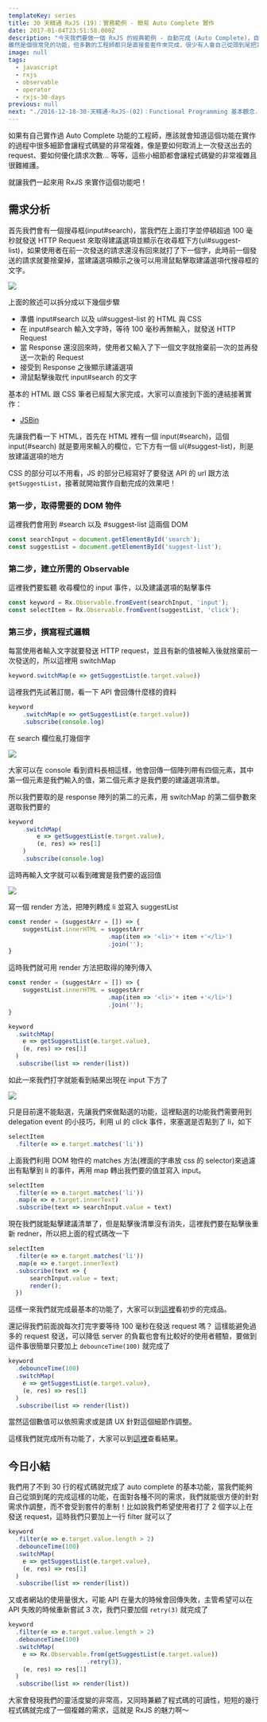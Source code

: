 ```yaml
---
templateKey: series
title: 30 天精通 RxJS (19)：實務範例 - 簡易 Auto Complete 實作
date: 2017-01-04T23:51:58.000Z
description: "今天我們要做一個 RxJS 的經典範例 - 自動完成 (Auto Complete)，自動完成在實務上的應用非常廣泛，幾乎隨處可見這樣的功能，只要是跟表單、搜尋相關的都會看到。
雖然是個很常見的功能，但多數的工程師都只是直接套套件來完成，很少有人會自己從頭到尾把完整的邏輯寫一次。"
image: null
tags:
  - javascript
  - rxjs
  - observable
  - operator
  - rxjs-30-days
previous: null
next: "./2016-12-18-30-天精通-RxJS-(02)：Functional Programming 基本觀念.md"
---
```


如果有自己實作過 Auto Complete 功能的工程師，應該就會知道這個功能在實作的過程中很多細節會讓程式碼變的非常複雜，像是要如何取消上一次發送出去的 request、要如何優化請求次數... 等等，這些小細節都會讓程式碼變的非常複雜且很難維護。

就讓我們一起來用 RxJS 來實作這個功能吧！

需求分析
------

首先我們會有一個搜尋框(input#search)，當我們在上面打字並停頓超過 100 毫秒就發送 HTTP Request 來取得建議選項並顯示在收尋框下方(ul#suggest-list)，如果使用者在前一次發送的請求還沒有回來就打了下一個字，此時前一個發送的請求就要捨棄掉，當建議選項顯示之後可以用滑鼠點擊取建議選項代搜尋框的文字。

![](https://res.cloudinary.com/dohtkyi84/image/upload/v1483543558/30days/autocomplete.png)

上面的敘述可以拆分成以下幾個步驟

- 準備 input#search 以及 ul#suggest-list 的 HTML 與 CSS
- 在 input#search 輸入文字時，等待 100 毫秒再無輸入，就發送 HTTP Request 
- 當 Response 還沒回來時，使用者又輸入了下一個文字就捨棄前一次的並再發送一次新的 Request
- 接受到 Response 之後顯示建議選項
- 滑鼠點擊後取代 input#search 的文字


基本的 HTML 跟 CSS 筆者已經幫大家完成，大家可以直接到下面的連結接著實作：

- [JSBin](https://jsbin.com/yaxupi/3/edit?js,output)

先讓我們看一下 HTML，首先在 HTML 裡有一個 input(#search)，這個 input(#search) 就是要用來輸入的欄位，它下方有一個 ul(#suggest-list)，則是放建議選項的地方

CSS 的部分可以不用看，JS 的部分已經寫好了要發送 API 的 url 跟方法`getSuggestList`，接著就開始實作自動完成的效果吧！



### 第一步，取得需要的 DOM 物件

這裡我們會用到 #search 以及 #suggest-list 這兩個 DOM

```javascript
const searchInput = document.getElementById('search');
const suggestList = document.getElementById('suggest-list');
```

### 第二步，建立所需的 Observable

這裡我們要監聽 收尋欄位的 input 事件，以及建議選項的點擊事件

```javascript
const keyword = Rx.Observable.fromEvent(searchInput, 'input');
const selectItem = Rx.Observable.fromEvent(suggestList, 'click');
```

### 第三步，撰寫程式邏輯

每當使用者輸入文字就要發送 HTTP request，並且有新的值被輸入後就捨棄前一次發送的，所以這裡用 switchMap

```javascript
keyword.switchMap(e => getSuggestList(e.target.value))
```

這裡我們先試著訂閱，看一下 API 會回傳什麼樣的資料

```javascript
keyword
    .switchMap(e => getSuggestList(e.target.value))
    .subscribe(console.log)
```

在 search 欄位亂打幾個字

![](https://res.cloudinary.com/dohtkyi84/image/upload/v1483545742/30days/wikires.png)

大家可以在 console 看到資料長相這樣，他會回傳一個陣列帶有四個元素，其中第一個元素是我們輸入的值，第二個元素才是我們要的建議選項清單。

所以我們要取的是 response 陣列的第二的元素，用 switchMap 的第二個參數來選取我們要的

```javascript
keyword
    .switchMap(
        e => getSuggestList(e.target.value),
        (e, res) => res[1]
    )
    .subscribe(console.log)
```

這時再輸入文字就可以看到確實是我們要的返回值

![](https://res.cloudinary.com/dohtkyi84/image/upload/v1483546009/30days/wikirealres.png)

寫一個 render 方法，把陣列轉成 li 並寫入 suggestList

```javascript
const render = (suggestArr = []) => {
    suggestList.innerHTML = suggestArr
                            .map(item => '<li>'+ item +'</li>')
                            .join('');  
}
```

這時我們就可用 render 方法把取得的陣列傳入

```javascript
const render = (suggestArr = []) => {
    suggestList.innerHTML = suggestArr
                            .map(item => '<li>'+ item +'</li>')
                            .join('');  
}

keyword
  .switchMap(
    e => getSuggestList(e.target.value),
    (e, res) => res[1]
  )
  .subscribe(list => render(list))
```

如此一來我們打字就能看到結果出現在 input 下方了

![](https://res.cloudinary.com/dohtkyi84/image/upload/v1483543558/30days/autocomplete.png)

只是目前還不能點選，先讓我們來做點選的功能，這裡點選的功能我們需要用到 delegation event 的小技巧，利用 ul 的 click 事件，來塞選是否點到了 li，如下

```javascript
selectItem
  .filter(e => e.target.matches('li'))
```

上面我們利用 DOM 物件的 matches 方法(裡面的字串放 css 的 selector)來過濾出有點擊到 li 的事件，再用 map 轉出我們要的值並寫入 input。

```javascript
selectItem
  .filter(e => e.target.matches('li'))
  .map(e => e.target.innerText)
  .subscribe(text => searchInput.value = text)
```

現在我們就能點擊建議清單了，但是點擊後清單沒有消失，這裡我們要在點擊後重新 redner，所以把上面的程式碼改一下

```javascript
selectItem
  .filter(e => e.target.matches('li'))
  .map(e => e.target.innerText)
  .subscribe(text => { 
      searchInput.value = text;
      render();
  })
```

這樣一來我們就完成最基本的功能了，大家可以到[這裡](https://jsbin.com/yaxupi/6/edit?js,output)看初步的完成品。

還記得我們前面說每次打完字要等待 100 毫秒在發送 request 嗎？ 這樣能避免過多的 request 發送，可以降低 server 的負載也會有比較好的使用者體驗，要做到這件事很簡單只要加上 `debounceTime(100)` 就完成了

```javascript
keyword
  .debounceTime(100)
  .switchMap(
    e => getSuggestList(e.target.value),
    (e, res) => res[1]
  )
  .subscribe(list => render(list))
```

當然這個數值可以依照需求或是請 UX 針對這個細節作調整。

這樣我們就完成所有功能了，大家可以到[這裡](https://jsbin.com/yaxupi/7/edit?js,output)查看結果。

今日小結
------

我們用了不到 30 行的程式碼就完成了 auto complete 的基本功能，當我們能夠自己從頭到尾的完成這樣的功能，在面對各種不同的需求，我們就能很方便的針對需求作調整，而不會受到套件的牽制！比如說我們希望使用者打了 2 個字以上在發送 request，這時我們只要加上一行 filter 就可以了

```javascript
keyword
  .filter(e => e.target.value.length > 2)
  .debounceTime(100)
  .switchMap(
    e => getSuggestList(e.target.value),
    (e, res) => res[1]
  )
  .subscribe(list => render(list))
```

又或者網站的使用量很大，可能 API 在量大的時候會回傳失敗，主管希望可以在 API 失敗的時候重新嘗試 3 次，我們只要加個 `retry(3)` 就完成了

```javascript
keyword
  .filter(e => e.target.value.length > 2)
  .debounceTime(100)
  .switchMap(
    e => Rx.Observable.from(getSuggestList(e.target.value))
                      .retry(3),
    (e, res) => res[1]
  )
  .subscribe(list => render(list))
```

大家會發現我們的靈活度變的非常高，又同時兼顧了程式碼的可讀性，短短的幾行程式碼就完成了一個複雜的需求，這就是 RxJS 的魅力啊～